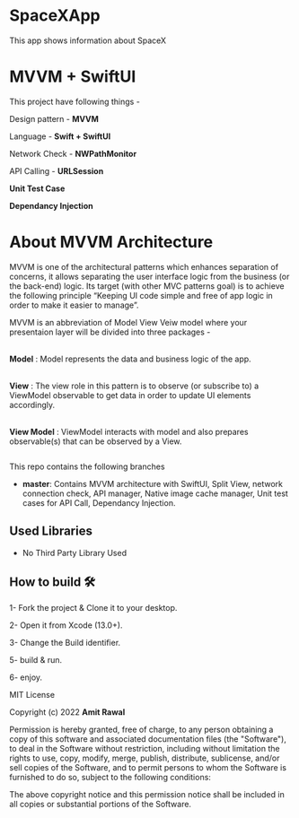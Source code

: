 # SpaceXApp
 This app shows information about SpaceX

# MVVM + SwiftUI
This project have following things -
<p>
    
Design pattern - **MVVM**
    
Language - **Swift + SwiftUI**
    
Network Check - **NWPathMonitor**
    
API Calling - **URLSession**

**Unit Test Case**

**Dependancy Injection**

</p>
    
<h1>About MVVM Architecture</h1>
<p>
MVVM is one of the architectural patterns which enhances separation of concerns, it allows separating the user interface logic from the business (or the back-end) logic. Its target (with other MVC patterns goal) is to achieve the following principle “Keeping UI code simple and free of app logic in order to make it easier to manage”.
    
MVVM is an abbreviation of Model View Veiw model where your presentaion layer will be divided into three packages -
    
<Br/> <b>Model</b> : Model represents the data and business logic of the app.
    
<Br/> <b>View</b> : The view role in this pattern is to observe (or subscribe to) a ViewModel observable to get data in order to update UI elements accordingly.
    
<Br/> <b>View Model</b> : ViewModel interacts with model and also prepares observable(s) that can be observed by a View.


<div id="container">
    <img src="https://miro.medium.com/max/1212/1*BpxMFh7DdX0_hqX6ABkDgw.png" alt="" />
</div>



<p>This repo contains the following branches
  <ul>
    <li><b>master</b>: Contains MVVM architecture with SwiftUI, Split View, network connection check, API manager, Native image cache manager, Unit test cases for API Call, Dependancy Injection. </li>
  </ul>
</p>

</p>
<h2> Used Libraries</h2>
<ul>
<li>No Third Party Library Used </li>
</ul>

## How to build 🛠

1- Fork the project & Clone it to your desktop.

2- Open it from Xcode (13.0+).

3- Change the Build identifier.

5- build & run.

6- enjoy.

MIT License

Copyright (c) 2022 **Amit Rawal**

Permission is hereby granted, free of charge, to any person obtaining a copy
of this software and associated documentation files (the "Software"), to deal
in the Software without restriction, including without limitation the rights
to use, copy, modify, merge, publish, distribute, sublicense, and/or sell
copies of the Software, and to permit persons to whom the Software is
furnished to do so, subject to the following conditions:

The above copyright notice and this permission notice shall be included in all
copies or substantial portions of the Software.
